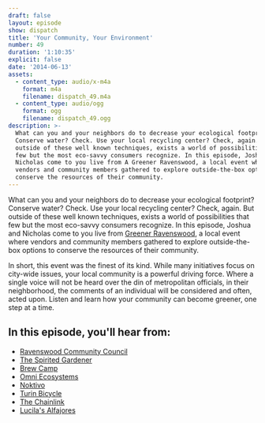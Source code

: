 ```yaml
---
draft: false
layout: episode
show: dispatch
title: 'Your Community, Your Environment'
number: 49
duration: '1:10:35'
explicit: false
date: '2014-06-13'
assets:
  - content_type: audio/x-m4a
    format: m4a
    filename: dispatch_49.m4a
  - content_type: audio/ogg
    format: ogg
    filename: dispatch_49.ogg
description: >-
  What can you and your neighbors do to decrease your ecological footprint?
  Conserve water? Check. Use your local recycling center? Check, again. But
  outside of these well known techniques, exists a world of possibilities that
  few but the most eco-savvy consumers recognize. In this episode, Joshua and
  Nicholas come to you live from A Greener Ravenswood, a local event where
  vendors and community members gathered to explore outside-the-box options to
  conserve the resources of their community.
---
```

What can you and your neighbors do to decrease your ecological footprint? Conserve water? Check. Use your local recycling center? Check, again. But outside of these well known techniques, exists a world of possibilities that few but the most eco-savvy consumers recognize. In this episode, Joshua and Nicholas come to you live from [Greener Ravenswood](http://ravenswoodchicago.org), a local event where vendors and community members gathered to explore outside-the-box options to conserve the resources of their community.

In short, this event was the finest of its kind. While many initiatives focus on city-wide issues, your local community is a powerful driving force. Where a single voice will not be heard over the din of metropolitan officials, in their neighborhood, the comments of an individual will be considered and often, acted upon. Listen and learn how your community can become greener, one step at a time. 

## In this episode, you'll hear from:

* [Ravenswood Community Council](http://ravenswoodchicago.org)
* [The Spirited Gardener](http://www.spiritedgardener.com)
* [Brew Camp](http://brewcamp.com)
* [Omni Ecosystems](http://www.omni-ecosystems.com)
* [Noktivo](http://www.noktivo.com)
* [Turin Bicycle](http://www.turinbicycle.com)
* [The Chainlink](http://www.thechainlink.org)
* [Lucila's Alfajores](https://www.lucilashomemade.com)